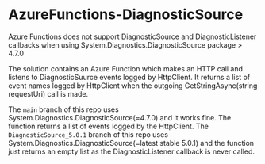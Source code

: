 # AzureFunctions-DiagnosticSource

Azure Functions does not support DiagnosticSource and DiagnosticListener callbacks when using System.Diagnostics.DiagnosticSource package > 4.7.0

The solution contains an Azure Function which makes an HTTP call and listens to DiagnosticSuurce events logged by HttpClient. It returns a list of event names logged by HttpClient when the outgoing GetStringAsync(string requestUri) call is made.

The `main` branch of this repo uses System.Diagnostics.DiagnosticSource(=4.7.0) and it works fine. The function returns a list of events logged by the HttpClient.
The `DiagnosticSource_5.0.1` branch of this repo uses System.Diagnostics.DiagnosticSource(=latest stable 5.0.1) and the function just returns an empty list as the DiagnosticListener callback is never called.

